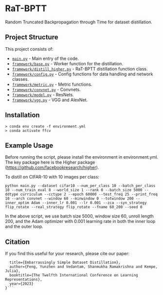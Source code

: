 # RaT-BPTT
Random Truncated Backpropagation through Time for dataset distillation.


## Project Structure
This project consists of:
- [`main.py`](./main.py) - Main entry of the code.
- [`framework/base.py`](./framework/base.py) - Worker function for the distillation.
- [`framework/distill_higher.py`](./framework/distill_higher.py) - RaT-BPTT distillation function class.
- [`framework/config.py`](./framework/config.py) - Config functions for data handling and network classes.
- [`framework/metric.py`](./framework/metric.py) - Metric functions.
- [`framework/convnet.py`](./framework/convnet.py) - Convnets.
- [`framework/model.py`](./framework/model.py) - ResNets.
- [`framework/vgg.py`](./framework/metric.py) - VGG and AlexNet.

## Installation

```
> conda env create -f environment.yml
> conda activate ffcv
```

## Example Usage 

Before running the script, please install the environment in environment.yml. The key package here is the Higher package (https://github.com/facebookresearch/higher).

To distill on CIFAR-10 with 10 images per class:

```python main.py --dataset cifar10 --num_per_class 10 --batch_per_class 10 --num_train_eval 8 --world_size 1 --rank 0 --batch_size 5000 --ddtype curriculum --cctype 2 --epoch 60000 --test_freq 25 --print_freq 10 --arch convnet --window 60 --minwindow 0 --totwindow 200 --inner_optim Adam --inner_lr 0.001 --lr 0.001 --zca --syn_strategy flip_rotate --real_strategy flip_rotate --fname 60_200 --seed 0```

In the above script, we use batch size 5000, window size 60, unroll length 200, and the Adam optimizer with 0.001 learning rate in both the inner loop and the outer loop. 

## Citation

If you find this useful for your research, please cite our paper:

```@inproceedings{feng2023embarrassingly,
  title={Embarrassingly Simple Dataset Distillation},
  author={Feng, Yunzhen and Vedantam, Shanmukha Ramakrishna and Kempe, Julia},
  booktitle={The Twelfth International Conference on Learning Representations},
  year={2023}
}```